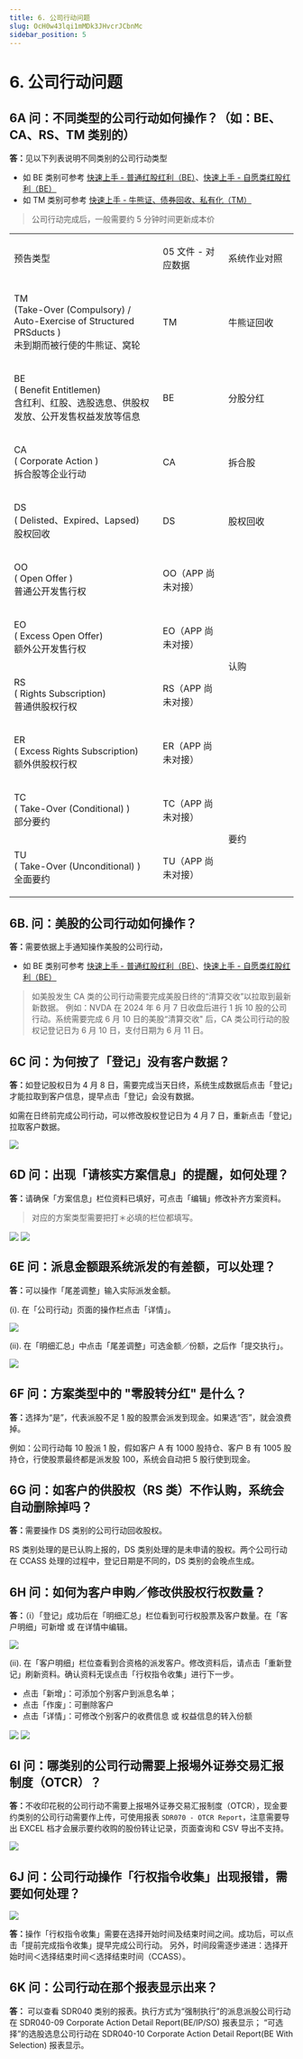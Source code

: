 ```yaml
---
title: 6. 公司行动问题
slug: OcH0w43lqi1mMDk3JHvcrJCbnMc
sidebar_position: 5
---
```



# 6. 公司行动问题

## 6A 问：不同类型的公司行动如何操作？（如：BE、CA、RS、TM 类别的）

<b>答：</b>见以下列表说明不同类别的公司行动类型

- 如 BE 类别可参考 [快速上手 - 普通红股红利（BE）](./VK4bwFoGyifITykmGaucY7fSncc)、[快速上手 - 自愿类红股红利（BE） ](./NiQDwy0cziZ2b5kKIg5c0ExAn6f)
- 如 TM 类别可参考 [快速上手 - 牛熊证、债券回收、私有化（TM）](./ODm8wYemyiS9WZkNGUmcbZ3Qnlc)

> 公司行动完成后，一般需要约 5 分钟时间更新成本价

<table>
<colgroup>
<col width="415"/>
<col width="177"/>
<col width="229"/>
</colgroup>
<tbody>
<tr><td><p>预告类型</p></td><td><p>05 文件 - 对应数据</p></td><td><p>系统作业对照</p></td></tr>
<tr><td><p>TM<br/>(Take-Over (Compulsory) / Auto-Exercise of Structured PRSducts )<br/>未到期而被行使的牛熊证、窝轮</p></td><td><p>TM</p></td><td><p>牛熊证回收</p></td></tr>
<tr><td><p>BE<br/>( Benefit Entitlemen)<br/>含红利、红股、选股选息、供股权发放、公开发售权益发放等信息</p></td><td><p>BE</p></td><td><p>分股分红</p></td></tr>
<tr><td><p>CA<br/>( Corporate Action )<br/>拆合股等企业行动</p></td><td><p>CA</p></td><td><p>拆合股</p></td></tr>
<tr><td><p>DS<br/>( Delisted、Expired、Lapsed)<br/>股权回收</p></td><td><p>DS</p></td><td><p>股权回收</p></td></tr>
<tr><td><p>OO<br/>( Open Offer )<br/>普通公开发售行权</p></td><td><p>OO（APP 尚未对接）</p></td><td rowspan="4"><p>认购</p></td></tr>
<tr><td><p>EO<br/>( Excess Open Offer)<br/>额外公开发售行权</p></td><td><p>EO（APP 尚未对接）</p></td></tr>
<tr><td><p>RS<br/>( Rights Subscription)<br/>普通供股权行权</p></td><td><p>RS（APP 尚未对接）</p></td></tr>
<tr><td><p>ER<br/>( Excess Rights Subscription)<br/>额外供股权行权</p></td><td><p>ER（APP 尚未对接）</p></td></tr>
<tr><td><p>TC<br/>( Take-Over (Conditional) )<br/>部分要约</p></td><td><p>TC（APP 尚未对接）</p></td><td rowspan="2"><p>要约</p></td></tr>
<tr><td><p>TU<br/>( Take-Over (Unconditional) )<br/>全面要约</p></td><td><p>TU（APP 尚未对接）</p></td></tr>
</tbody>
</table>

## 6B. 问：美股的公司行动如何操作？

<b>答：</b>需要依据上手通知操作美股的公司行动，

- 如 BE 类别可参考 [快速上手 - 普通红股红利（BE）](./VK4bwFoGyifITykmGaucY7fSncc)、[快速上手 - 自愿类红股红利（BE） ](./NiQDwy0cziZ2b5kKIg5c0ExAn6f)

> 如美股发生 CA 类的公司行动需要完成美股日终的“清算交收”以拉取到最新新数据。
例如：NVDA 在 2024 年 6 月 7 日收盘后进行 1 拆 10 股的公司行动。系统需要完成 6 月 10 日的美股“清算交收" 后，CA 类公司行动的股权记登记日为 6 月 10 日，支付日期为 6 月 11 日。

## 6C 问：为何按了「登记」没有客户数据？

<b>答：</b>如登记股权日为 4 月 8 日，需要完成当天日终，系统生成数据后点击「登记」才能拉取到客户信息，提早点击「登记」会没有数据。

如需在日终前完成公司行动，可以修改股权登记日为 4 月 7 日，重新点击「登记」拉取客户数据。

<img src="/assets/RQ3TbgmIUo6VFPxI4erczsgin0b.png" src-width="2131" src-height="849" align="center"/>

## 6D 问：出现「请核实方案信息」的提醒，如何处理？

<b>答：</b>请确保「方案信息」栏位资料已填好，可点击「编辑」修改补齐方案资料。

> 对应的方案类型需要把打＊必填的栏位都填写。

<img src="/assets/JjAKb9DutooHGmxTxE7chIfwn2b.png" src-width="2478" src-height="1428" align="center"/>

<img src="/assets/Lpg6bN3fFowgIexU05PczbxcnVf.png" src-width="2164" src-height="1366" align="center"/>

## 6E 问：派息金额跟系统派发的有差额，可以处理？

<b>答：</b>可以操作「尾差调整」输入实际派发金额。

(i). 在「公司行动」页面的操作栏点击「详情」。

<img src="/assets/P0ySbsHgho3rrxxsE4Eccf2GnAd.png" src-width="2816" src-height="1376" align="center"/>

(ii). 在「明细汇总」中点击「尾差调整」可选金额／份额，之后作「提交执行」。

<img src="/assets/JwdHbYDgcoPKcNx22PecSsRAnQf.png" src-width="2084" src-height="1236" align="center"/>

## 6F 问：方案类型中的 "零股转分红" 是什么？

<b>答：</b>选择为“是”，代表派股不足 1 股的股票会派发到现金。如果选“否”，就会浪费掉。

例如：公司行动每 10 股派 1 股，假如客户 A 有 1000 股持仓、客户 B 有 1005 股持仓，行使股票最终都是派发股 100，系统会自动把 5 股行使到现金。

## 6G 问：如客户的供股权（RS 类）不作认购，系统会自动删除掉吗？

<b>答：</b>需要操作 DS 类别的公司行动回收股权。 

RS 类别处理的是已认购上报的，DS 类别处理的是未申请的股权。两个公司行动在 CCASS 处理的过程中，登记日期是不同的，DS 类别的会晚点生成。

## 6H 问：如何为客户申购／修改供股权行权数量？

<b>答：</b>（i）「登记」成功后在「明细汇总」栏位看到可行权股票及客户数量。在「客户明细」可新增 或 在详情中编辑。

<img src="/assets/ZCvDb4yeCoFKa3xhhSIcKEa0nPe.png" src-width="2367" src-height="1392" align="center"/>

(ii). 在「客户明细」栏位查看到合资格的派发客户。修改资料后，请点击「重新登记」刷新资料。确认资料无误点击「行权指令收集」进行下一步。


- 点击「新增」：可添加个别客户到派息名单；
- 点击「作废」：可删除客户
- 点击「详情」：可修改个别客户的收费信息 或 权益信息的转入份额

<img src="/assets/R9ezbx7WEo9OANx5RcgcQApenid.png" src-width="2391" src-height="1438" align="center"/>

<img src="/assets/NIW5bh73YoM3ywxskvycP3GKn0y.png" src-width="1849" src-height="1390" align="center"/>

## 6I 问：哪类别的公司行动需要上报埸外证券交易汇报制度（OTCR）？

<b>答：</b>不收印花税的公司行动不需要上报埸外证券交易汇报制度（OTCR），现金要约类别的公司行动需要作上传，可使用报表 `SDR070 - OTCR Report`，注意需要导出 EXCEL 档才会展示要约收购的股份转让记录，页面查询和 CSV 导出不支持。

<img src="/assets/RLolbt0tSoVrDWxcYsbcWEnonAc.png" src-width="2042" src-height="808" align="center"/>

## 6J 问：公司行动操作「行权指令收集」出现报错，需要如何处理？

<img src="/assets/EjeEb1YdHoUQUDxeyLMcn2kznHe.png" src-width="2137" src-height="510" align="center"/>

<b>答：</b>操作「行权指令收集」需要在选择开始时间及结束时间之间。成功后，可以点击「提前完成指令收集」提早完成公司行动。
另外，时间段需逐步递进：选择开始时间＜选择结束时间＜选择结束时间（CCASS）。

## 6K 问：公司行动在那个报表显示出来？

<b>答：</b> 可以查看 SDR040 类别的报表。执行方式为“强制执行”的派息派股公司行动在 SDR040-09  Corporate Action Detail Report(BE/IP/SO) 报表显示；
“可选择”的选股选息公司行动在 SDR040-10 Corporate Action Detail Report(BE With Selection) 报表显示。

